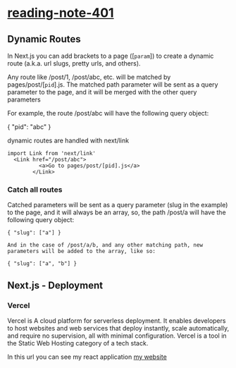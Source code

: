 # [reading-note-401](https://mohammadsilwadi.github.io/reading-note-401/)
## Dynamic Routes
In Next.js you can add brackets to a page ([```param```]) to create a dynamic route (a.k.a. url slugs, pretty urls, and others).

Any route like /post/1, /post/abc, etc. will be matched by pages/post/[```pid```].js. The matched path parameter will be sent as a query parameter to the page, and it will be merged with the other query parameters

For example, the route /post/abc will have the following query object:

{ "pid": "abc" }

dynamic routes are handled with next/link

```
import Link from 'next/link'
  <Link href="/post/abc">
          <a>Go to pages/post/[pid].js</a>
        </Link>
```

### Catch all routes
Catched parameters will be sent as a query parameter (slug in the example) to the page, and it will always be an array, so, the path /post/a will have the following query object:

```
{ "slug": ["a"] }

And in the case of /post/a/b, and any other matching path, new parameters will be added to the array, like so:

{ "slug": ["a", "b"] }
```
## Next.js - Deployment
### Vercel
Vercel is A cloud platform for serverless deployment. It enables developers to host websites and web services that deploy instantly, scale automatically, and require no supervision, all with minimal configuration. Vercel is a tool in the Static Web Hosting category of a tech stack.

In this url you can see my react application
[my website](https://cookie-stand-admin-adavpn6zl-mohammadsilwadi.vercel.app/)
